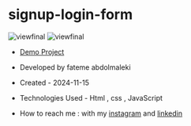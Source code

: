 # signup-login-form
![viewfinal](https://github.com/user-attachments/assets/eaa82dd5-ef96-478a-9d40-a7d746aebc4e)
![viewfinal](https://github.com/user-attachments/assets/5a22c9f3-7b78-40c8-aad4-9c516c71fc29)
- [Demo Project](https://fatemeabdolmaleki.github.io/signup-login-form/)

- Developed by fateme abdolmaleki

- Created - 2024-11-15

- Technologies Used - Html , css , JavaScript 

- How to reach me : with my [instagram](https://www.instagram.com/fatemeabdolmaleki_) and [linkedin](https://www.linkedin.com/in/fateme-abdolmaleki/)

